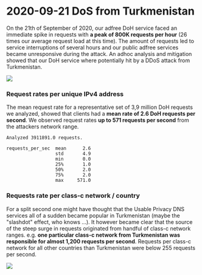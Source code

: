 # 2020-09-21 DoS from Turkmenistan

On the 21th of September of 2020, our adfree DoH service faced an immediate spike in requests with **a peak of 800K requests per hour** \(26 times our average request load at this time\). The amount of requests led to service interruptions of several hours and our public adfree services became unresponsive during the attack. An adhoc analysis and mitigation showed that our DoH service where potentially hit by a DDoS attack from Turkmenistan.

![](../docs/.gitbook/assets/doh_dos.png)

### Request rates per unique IPv4 address <a id="Request-rates-per-unique-IPv4-address"></a>

The mean request rate for a representative set of 3,9 million DoH requests we analyzed, showed that clients had a **mean rate of 2.6 DoH requests per second**. We observed request rates **up to 571 requests per second** from the attackers network range.

```text
Analyzed 3911891.0 requests.

requests_per_sec  mean      2.6
                  std       4.9
                  min       0.0
                  25%       1.0
                  50%       2.0
                  75%       2.0
                  max     571.0
```

### Requests rate per class-c network / country <a id="Requests-rate-per-class-c-network-/-country"></a>

For a split second one might have thought that the Usable Privacy DNS services all of a sudden became popular in Turkmenistan \(maybe the "slashdot" effect, who knows ...\). It however became clear that the source of the steep surge in requests originated from handful of class-c network ranges. e.g. **one particular class-c network from Turkmenistan was responsible for almost 1,200 requests per second**. Requests per class-c network for all other countries than Turkmenistan were below 255 requests per second.

![](../docs/.gitbook/assets/requests_per_class_c.png)


